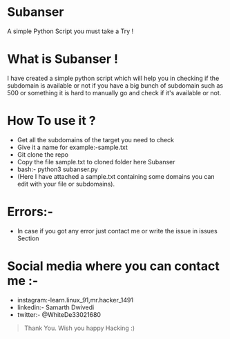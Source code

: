 # Subanser
A simple Python Script you must take a Try !

# What is Subanser !
I have created a simple python script which will help you in checking if the subdomain is available or not if you have a big bunch of subdomain such as 500 or something it is hard to manually go and check if it's available or not.
# How To use it ?
- Get all the subdomains of the target you need to check
- Give it a name for example:-sample.txt
- Git clone the repo
- Copy the file sample.txt to cloned folder here Subanser
- bash:- python3 subanser.py
- (Here I have attached a sample.txt containing some domains you can edit with your file or subdomains).

# Errors:-
- In case if you got any error just contact me or write the issue in issues Section


# Social media where you can contact me :-
- instagram:-learn.linux_91,mr.hacker_1491
- linkedin:- Samarth Dwivedi
- twitter:- @WhiteDe33021680

> Thank You. Wish you happy Hacking :)
